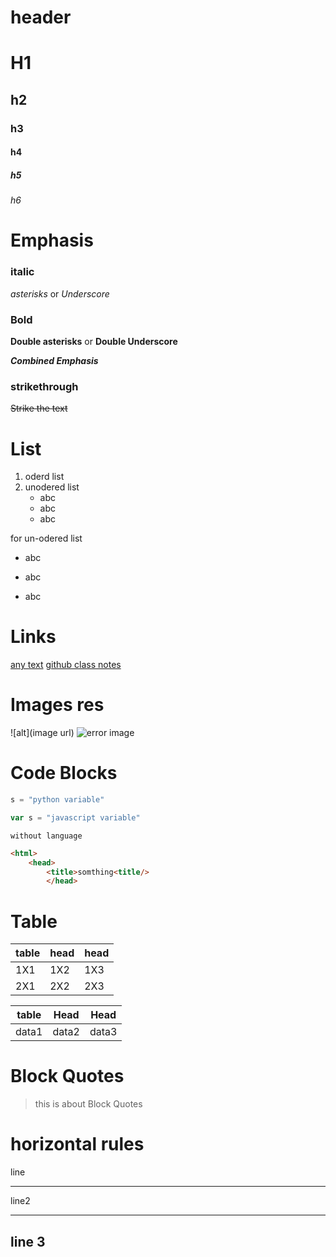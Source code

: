 # header
# H1
## h2
### h3
#### h4
##### h5
###### h6

# Emphasis
### italic 
*asterisks* or _Underscore_
### Bold
**Double asterisks** or __Double Underscore__

*__Combined Emphasis__*

### strikethrough 
~~Strike the text~~
# List
1. oderd list
7. unodered list
    - abc
    * abc
    + abc

for un-odered list
- abc
* abc
+ abc


# Links
[any text](url)
[github class notes](https://github.com/GirishaDevara/SCM_git_batch1)

# Images res
![alt](image url)
![error image](https://github.githubassets.com/images/modules/open_graph/github-octocat.png)



# Code Blocks
```python 
s = "python variable"
```

```javascript
var s = "javascript variable"
```

```
without language 
```

```html
<html>
    <head>
        <title>somthing<title/>
        </head>
 ```
 
 # Table
 | table | head | head |
 |----|----|----|
 | 1X1 | 1X2 | 1X3 |
 | 2X1 | 2X2 | 2X3 |
 
 
 table | Head | Head 
 -----|----|-----
 data1 | data2 | data3 
 
 # Block Quotes
 
 > this is about Block Quotes
 
 # horizontal rules
 line 
 *****
 line2 
 ______
  line 3
  -------
